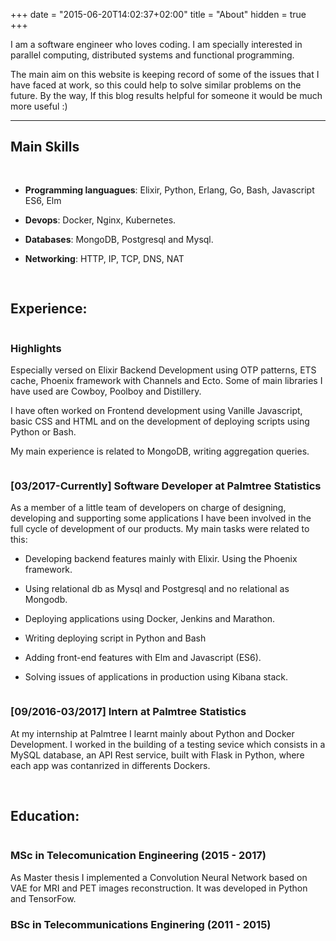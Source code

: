 +++
date = "2015-06-20T14:02:37+02:00"
title = "About"
hidden = true
+++

I am a software engineer who loves coding. I am specially interested in parallel computing, distributed systems and functional programming.

The main aim on this website is keeping record of some of the issues that I have faced at work, so this could help to solve similar problems on the future. By the way, If this blog results helpful for someone it would be much more useful :)
***

## Main Skills
<pre>

</pre>

* **Programming languagues**:  Elixir, Python, Erlang, Go, Bash, Javascript ES6, Elm

* **Devops**: Docker, Nginx, Kubernetes.  

* **Databases**: MongoDB, Postgresql and Mysql.

* **Networking**: HTTP, IP, TCP, DNS, NAT  


<pre>

</pre>

## Experience:

<pre></pre>

### Highlights

Especially versed on Elixir Backend Development using OTP patterns, ETS cache, Phoenix framework with Channels and Ecto. Some of main libraries I have used are Cowboy, Poolboy and Distillery.

I have often worked on Frontend development using Vanille Javascript, basic CSS and HTML and on the development of deploying scripts using Python or Bash. 

My main experience is related to MongoDB, writing aggregation queries. 

<pre></pre>

### [03/2017-Currently] Software Developer at Palmtree Statistics
As a member of a little team of developers on charge of designing, developing and supporting some applications I have been involved in the full cycle of development of our products. My main tasks were related to this:

* Developing backend features mainly with Elixir. Using the Phoenix framework.

* Using relational db as Mysql and Postgresql and no relational as Mongodb.

* Deploying applications using Docker, Jenkins and Marathon.

* Writing deploying script in Python and Bash

* Adding front-end features with Elm and Javascript (ES6).

* Solving issues of applications in production using Kibana stack.

<pre></pre>

### [09/2016-03/2017] Intern at Palmtree Statistics   
At my internship at Palmtree I learnt mainly about Python and Docker Development. I worked in the building of a testing sevice which consists in a MySQL database, an API Rest service, built with Flask in Python, where each app was contanrized in differents Dockers.  

&nbsp;
## Education:
<pre></pre>

### MSc in Telecomunication Engineering  (2015 - 2017)

As Master thesis I implemented a Convolution Neural Network
based on VAE for MRI and PET images reconstruction. It was
developed in Python and TensorFow.

### BSc in Telecommunications Enginering  (2011 - 2015)